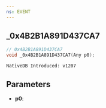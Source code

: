 ```yaml
---
ns: EVENT
---
```

## _0x4B2B1A891D437CA7

```c
// 0x4B2B1A891D437CA7
void _0x4B2B1A891D437CA7(Any p0);
```

```
NativeDB Introduced: v1207
```

## Parameters
* **p0**:
